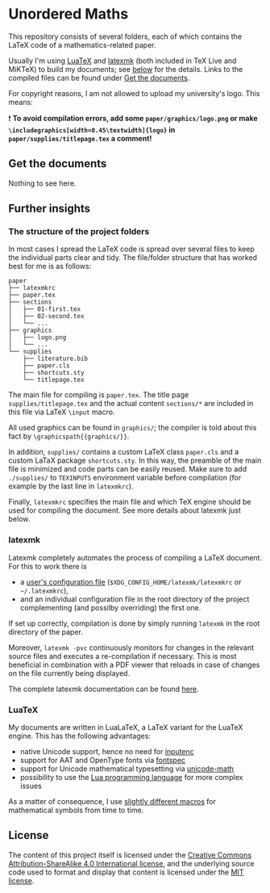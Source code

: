 # Unordered Maths

This repository consists of several folders,
each of which contains the LaTeX code of a mathematics-related paper.

Usually I'm using [LuaTeX](https://luatex.org/)
and [latexmk](https://www.ctan.org/pkg/latexmk/)
(both included in TeX Live and MiKTeX)
to build my documents;
see [below](#further-insights) for the details.
Links to the compiled files can be found under
[Get the documents](#get-the-documents).

For copyright reasons, I am not allowed to upload my university's logo.
This means:

:exclamation:
**To avoid compilation errors, add some `paper/graphics/logo.png`
or make `\includegraphics[width=0.45\textwidth]{logo}` in
`paper/supplies/titlepage.tex` a comment!**

## Get the documents

Nothing to see here.

## Further insights

### The structure of the project folders

In most cases I spread the LaTeX code is spread over several files
to keep the individual parts clear and tidy.
The file/folder structure that has worked best for me is as follows:
```
paper
├── latexmkrc
├── paper.tex
├── sections
│   ├── 01-first.tex
│   ├── 02-second.tex
│   └── ...
├── graphics
│   ├── logo.png
│   └── ...
└── supplies
    ├── literature.bib
    ├── paper.cls
    ├── shortcuts.sty
    └── titlepage.tex
```

The main file for compiling is `paper.tex`.
The title page `supplies/titlepage.tex` and the actual content `sections/*`
are included in this file via LaTeX `\input` macro.

All used graphics can be found in `graphics/`;
the compiler is told about this fact by `\graphicspath{{graphics/}}`.

In addition, `supplies/` contains a custom LaTeX class `paper.cls`
and a custom LaTaX package `shortcuts.sty`.
In this way, the preamble of the main file is minimized
and code parts can be easily reused.
Make sure to add `./supplies/` to `TEXINPUTS` environment variable
before compilation (for example by the last line in `latexmkrc`).

Finally, `latexmkrc` specifies the main file
and which TeX engine should be used for compiling the document.
See more details about latexmk just below.

### latexmk

Latexmk completely automates the process of compiling a LaTeX document.
For this to work there is
- a [user's configuration file](https://github.com/reifmaxi/dotfiles/blob/main/config/latexmk/latexmkrc)
(`$XDG_CONFIG_HOME/latexmk/latexmkrc` or `~/.latexmkrc`),
- and an individual configuration file in the root directory of the project
complementing (and possilby overriding) the first one.

If set up correctly, compilation is done by simply running `latexmk`
in the root directory of the paper.

Moreover, `latexmk -pvc` continuously monitors for changes
in the relevant source files and executes a re-compilation if necessary.
This is most beneficial in combination with a PDF viewer
that reloads in case of changes on the file currently being displayed.

The complete latexmk documentation can be found [here](https://man.cx/latexmk).

### LuaTeX

My documents are written in LuaLaTeX,
a LaTeX variant for the LuaTeX engine.
This has the following advantages:
- native Unicode support, hence no need for [inputenc](https://www.ctan.org/pkg/inputenc)
- support for AAT and OpenType fonts via [fontspec](https://www.ctan.org/pkg/fontspec)
- support for Unicode mathematical typesetting via [unicode-math](https://www.ctan.org/pkg/unicode-math)
- possibility to use the [Lua programming language](https://www.lua.org/) for more complex issues

As a matter of consequence,
I use [slightly different macros](https://ctan.space-pro.be/tex-archive/macros/unicodetex/latex/unicode-math/unimath-symbols.pdf)
for mathematical symbols from time to time.

## License

The content of this project itself is licensed under the
[Creative Commons Attribution-ShareAlike 4.0 International license](https://creativecommons.org/licenses/by-sa/4.0/),
and the underlying source code used to format and display that content
is licensed under the [MIT license](LICENSE.md).
